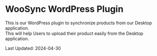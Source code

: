 # WooSync WordPress Plugin

This is our WordPress plugin to synchronize products from our Desktop application.\
This will help Users to upload their product easily from the Desktop application.

Last Updated: 2024-04-30